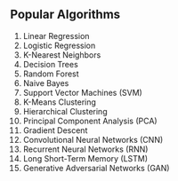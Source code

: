 ## Popular Algorithms

1. Linear Regression
2. Logistic Regression
3. K-Nearest Neighbors
4. Decision Trees
5. Random Forest
6. Naive Bayes
7. Support Vector Machines (SVM)
8. K-Means Clustering
9. Hierarchical Clustering
10. Principal Component Analysis (PCA)
11. Gradient Descent
12. Convolutional Neural Networks (CNN)
13. Recurrent Neural Networks (RNN)
14. Long Short-Term Memory (LSTM)
15. Generative Adversarial Networks (GAN)